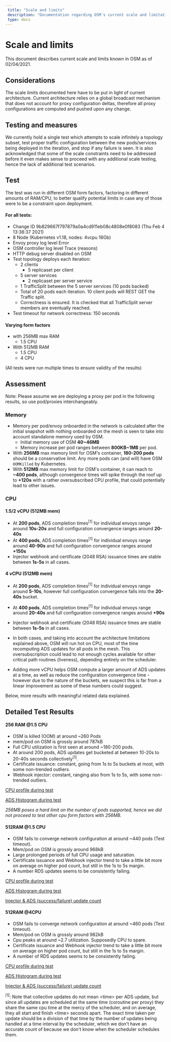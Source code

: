 ```yaml
--- 
 title: "Scale and limits" 
 description: "Documentation regarding OSM's current scale and limitations" 
 type: docs 
--- 
```

# Scale and limits

This document describes current scale and limits known in OSM as of 02/04/2021.

## Considerations
The scale limits documented here have to be put in light of current architecture. 
Current architecture relies on a global broadcast mechanism that does not account for proxy configuration deltas, therefore all proxy configurations are computed and pushed upon any change.

## Testing and measures
We currently hold a single test which attempts to scale infinitely a topology subset, test proper traffic configuration between the new pods/services being deployed in the iteration, and stop if any failure is seen.
It is also acknowledged that some of the scale constraints need to be addressed before it even makes sense to proceed with any additional scale testing, hence the lack of additional test scenarios.

## Test
The test was run in different OSM form factors, factoring in different amounts of RAM/CPU, to better qualify potential limits in case any of those were to be a constraint upon deployment.

#### For all tests:
- Change ID 9b829667f797879a0a4cd911eb08c4808e0f8083 (Thu Feb 4 13:38:37 2021)
- 8 Node (Kubernetes v1.18, nodes: 4vcpu 16Gb)
- Envoy proxy log level Error
- OSM controller log level Trace (reasons)
- HTTP debug server disabled on OSM
- Test topology deploys each iteration:
	- 2 clients
		- 5 replicaset per client
	- 5 server services
		- 2 replicaset per server service
	- 1 TrafficSplit between the 5 server services (10 pods backed)
	- Total of 20 pods each iteration. 10 client pods will REST GET the Traffic split.
	- Correctness is ensured. It is checked that all TrafficSplit server members are eventually reached.
- Test timeout for network correctness: 150 seconds

#### Varying form factors
- with 256MB max RAM
	- 1.5 CPU
- With 512MB RAM
	- 1.5 CPU
	- 4 CPU

(All tests were run multiple times to ensure validity of the results)

## Assessment

Note: Please assume we are deploying a proxy per pod in the following results, so use pod/proxies interchangeably.
### Memory
- Memory per pod/envoy onboarded in the network is calculated after the initial snapshot with nothing onboarded on the mesh is seen to take into account standalone memory used by OSM.
  - Initial memory use of OSM **40~46MB**
  - Memory increase per pod ranges between **800KB~1MB** per pod. 
- With **256MB** max memory limit for OSM's container, **180-200 pods** should be a conservative limit. Any more pods
can (and will) have OSM `OOMKilled` by Kubernetes.
- With **512MB** max memory limit for OSM's container, it can reach to **~400 pods**, although convergence times will spike through the roof up to **+120s** with a rather oversubscribed CPU profile, that could potentially lead to other issues.

### CPU
#### 1.5/2 vCPU (512MB mem)
- At **200 pods**, ADS completion times<sup>[1]</sup> for individual envoys range around **10s-20s** and full configuration convergence ranges around **20-40s**
- At **400 pods**, ADS completion times<sup>[1]</sup> for individual envoys range around **40-90s** and full configuration convergence ranges around **+150s**
- Injector webhook and certificate (2048 RSA) issuance times are stable between **1s-5s** in all cases.
#### 4 vCPU (512MB mem)
- At **200 pods**, ADS completion times<sup>[1]</sup> for individual envoys range around **5-10s**, however full configuration convergence falls into the **20-40s** bucket.
- At **400 pods**, ADS completion times<sup>[1]</sup> for individual envoys range around **20-40s** and full configuration convergence ranges around **+90s**
- Injector webhook and certificate (2048 RSA) issuance times are stable between **1s-5s** in all cases.

- In both cases, and taking into account the architecture limitations explained above, OSM will run hot on CPU, most of the time recomputing ADS updates for all pods in the mesh. This oversubscription could lead to not enough cycles available for other critical path routines (liveness), depending entirely on the scheduler.
- Adding more vCPU helps OSM compute a larger amount of ADS updates at a time, as well as reduce the configuration convergence time - however due to the nature of the buckets, we suspect this is far from a linear improvement as some of these numbers could suggest.


Below, more results with meaningful related data explained.

## Detailed Test Results
#### 256 RAM @1.5 CPU
- OSM is killed (OOM) at around ~260 Pods
- mem/pod on OSM is grossly around 787kB
- Full CPU utilization is first seen at around ~180-200 pods.
- At around 200 pods, ADS updates get bucketed at between 10-20s to 20-40s seconds collectively<sup>[1]</sup>. 
- Certificate issuance: constant, going from 1s to 5s buckets at most, with some non-trended outliers.
- Webhook injector: constant, ranging also from 1s to 5s, with some non-trended outliers.

[CPU profile during test](/docs/content/docs/images/scale/256-1.5-cpu.png)

[ADS Histogram during test](/docs/content/docs/images/scale/256-1.5-ADSTimes.png)

*256MB poses a hard limit on the number of pods supported, hence we did not proceed to test other cpu form factors with 256MB.*

#### 512RAM @1.5 CPU
- OSM fails to converge network configuration at around ~440 pods (Test timeout).
- Mem/pod on OSM is grossly around 968kB
- Large prolonged periods of full CPU usage and saturation.
- Certificate issuance and Webhook injector trend to take a little bit more on average on higher pod count, but still in the 1s to 5s margin.
- A number RDS updates seems to be consistently failing.

[CPU profile during test](/docs/content/docs/images/scale/512-1.5-cpu.png)

[ADS Histogram during test](/docs/content/docs/images/scale/512-1.5-ADSTimes.png)

[Injector & ADS (success/failure) update count](/docs/content/docs/images/scale/512-1.5-injads.png)

#### 512RAM @4CPU
- OSM fails to converge network configuration at around ~460 pods (Test timeout).
- Mem/pod on OSM is grossly around 982kB
- Cpu peaks at around ~2.7 utilization. Supposedly CPU to spare.
- Certificate issuance and Webhook injector trend to take a little bit more on average on higher pod count, but still in the 1s to 5s margin.
- A number of RDS updates seems to be consistently failing.

[CPU profile during test](/docs/content/docs/images/scale/512-4-cpu.png)

[ADS Histogram during test](/docs/content/docs/images/scale/512-4-ADSTimes.png)

[Injector & ADS (success/failure) update count](/docs/content/docs/images/scale/512-4-injads.png)


<sup>[1]</sup>: Note that collective updates do not mean \<time> per ADS update, but since all updates are scheduled at the same time (coroutine per proxy) they share the same cpu time at the mercy of the scheduler, and on average, they all start and finish \<time> seconds apart. The exact time taken per update should be a division of that time by the number of updates being handled at a time interval by the scheduler, which we don't have an accurate count of because we don't know when the scheduler schedules them.
